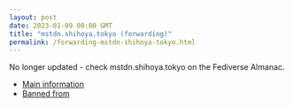 ```yaml
---
layout: post
date: 2023-01-09 00:00 GMT
title: "mstdn.shihoya.tokyo (forwarding)"
permalink: /forwarding-mstdn-shihoya-tokyo.html
---
```


No longer updated - check mstdn.shihoya.tokyo on the Fediverse Almanac.

* [Main information](https://www.fediversealmanac.com/api/v1/instances/mstdn.shihoya.tokyo)
* [Banned from](https://www.fediversealmanac.com/api/v1/instances/mstdn.shihoya.tokyo/banned_from)

